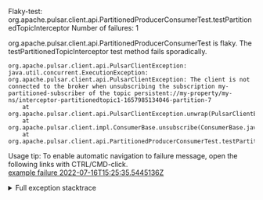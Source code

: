         
Flaky-test: org.apache.pulsar.client.api.PartitionedProducerConsumerTest.testPartitionedTopicInterceptor
Number of failures: 1

org.apache.pulsar.client.api.PartitionedProducerConsumerTest is flaky. The testPartitionedTopicInterceptor test method fails sporadically.

```
org.apache.pulsar.client.api.PulsarClientException: java.util.concurrent.ExecutionException: org.apache.pulsar.client.api.PulsarClientException: The client is not connected to the broker when unsubscribing the subscription my-partitioned-subscriber of the topic persistent://my-property/my-ns/interceptor-partitionedtopic1-1657985134046-partition-7
	at org.apache.pulsar.client.api.PulsarClientException.unwrap(PulsarClientException.java:1074)
	at org.apache.pulsar.client.impl.ConsumerBase.unsubscribe(ConsumerBase.java:682)
	at org.apache.pulsar.client.api.PartitionedProducerConsumerTest.testPartitionedTopicInterceptor(PartitionedProducerConsumerTest.java:1029)
```

Usage tip: To enable automatic navigation to failure message, open the following links with CTRL/CMD-click.  
[example failure 2022-07-16T15:25:35.5445136Z](https://github.com/apache/pulsar/runs/7371381398?check_suite_focus=true#step:10:1224)  


<details>
<summary>Full exception stacktrace</summary>
<code><pre>
org.apache.pulsar.client.api.PulsarClientException: java.util.concurrent.ExecutionException: org.apache.pulsar.client.api.PulsarClientException: The client is not connected to the broker when unsubscribing the subscription my-partitioned-subscriber of the topic persistent://my-property/my-ns/interceptor-partitionedtopic1-1657985134046-partition-7
	at org.apache.pulsar.client.api.PulsarClientException.unwrap(PulsarClientException.java:1074)
	at org.apache.pulsar.client.impl.ConsumerBase.unsubscribe(ConsumerBase.java:682)
	at org.apache.pulsar.client.api.PartitionedProducerConsumerTest.testPartitionedTopicInterceptor(PartitionedProducerConsumerTest.java:1029)
	at java.base/jdk.internal.reflect.NativeMethodAccessorImpl.invoke0(Native Method)
	at java.base/jdk.internal.reflect.NativeMethodAccessorImpl.invoke(NativeMethodAccessorImpl.java:77)
	at java.base/jdk.internal.reflect.DelegatingMethodAccessorImpl.invoke(DelegatingMethodAccessorImpl.java:43)
	at java.base/java.lang.reflect.Method.invoke(Method.java:568)
	at org.testng.internal.MethodInvocationHelper.invokeMethod(MethodInvocationHelper.java:132)
	at org.testng.internal.InvokeMethodRunnable.runOne(InvokeMethodRunnable.java:45)
	at org.testng.internal.InvokeMethodRunnable.call(InvokeMethodRunnable.java:73)
	at org.testng.internal.InvokeMethodRunnable.call(InvokeMethodRunnable.java:11)
	at java.base/java.util.concurrent.FutureTask.run(FutureTask.java:264)
	at java.base/java.util.concurrent.ThreadPoolExecutor.runWorker(ThreadPoolExecutor.java:1136)
	at java.base/java.util.concurrent.ThreadPoolExecutor$Worker.run(ThreadPoolExecutor.java:635)
	at java.base/java.lang.Thread.run(Thread.java:833)
Caused by: java.util.concurrent.ExecutionException: org.apache.pulsar.client.api.PulsarClientException: The client is not connected to the broker when unsubscribing the subscription my-partitioned-subscriber of the topic persistent://my-property/my-ns/interceptor-partitionedtopic1-1657985134046-partition-7
	at java.base/java.util.concurrent.CompletableFuture.reportGet(CompletableFuture.java:396)
	at java.base/java.util.concurrent.CompletableFuture.get(CompletableFuture.java:2073)
	at org.apache.pulsar.client.impl.ConsumerBase.unsubscribe(ConsumerBase.java:677)
	... 13 more
Caused by: org.apache.pulsar.client.api.PulsarClientException: The client is not connected to the broker when unsubscribing the subscription my-partitioned-subscriber of the topic persistent://my-property/my-ns/interceptor-partitionedtopic1-1657985134046-partition-7
	at org.apache.pulsar.client.impl.ConsumerImpl.unsubscribeAsync(ConsumerImpl.java:422)
	at java.base/java.util.stream.ReferencePipeline$3$1.accept(ReferencePipeline.java:197)
	at java.base/java.util.concurrent.ConcurrentHashMap$ValueSpliterator.forEachRemaining(ConcurrentHashMap.java:3612)
	at java.base/java.util.stream.AbstractPipeline.copyInto(AbstractPipeline.java:509)
	at java.base/java.util.stream.AbstractPipeline.wrapAndCopyInto(AbstractPipeline.java:499)
	at java.base/java.util.stream.ReduceOps$ReduceOp.evaluateSequential(ReduceOps.java:921)
	at java.base/java.util.stream.AbstractPipeline.evaluate(AbstractPipeline.java:234)
	at java.base/java.util.stream.ReferencePipeline.collect(ReferencePipeline.java:682)
	at org.apache.pulsar.client.impl.MultiTopicsConsumerImpl.unsubscribeAsync(MultiTopicsConsumerImpl.java:602)
	... 14 more

</pre></code>
</details>

